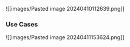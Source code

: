 ![[images/Pasted image 20240410112639.png]]

### Use Cases 

![[images/Pasted image 20240411153624.png]]


